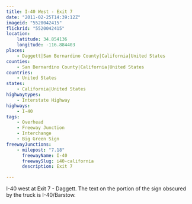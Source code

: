 ```yaml
---
title: I-40 West - Exit 7
date: "2011-02-25T14:39:12Z"
imageid: "5520042415"
flickrid: "5520042415"
location:
    latitude: 34.854136
    longitude: -116.884403
places:
    - Daggett|San Bernardino County|California|United States
counties:
    - San Bernardino County|California|United States
countries:
    - United States
states:
    - California|United States
highwaytypes:
    - Interstate Highway
highways:
    - I-40
tags:
    - Overhead
    - Freeway Junction
    - Interchange
    - Big Green Sign
freewayJunctions:
    - milepost: "7.18"
      freewayName: I-40
      freewaySlug: i40-california
      description: Exit 7

---
```

I-40 west at Exit 7 - Daggett.  The text on the portion of the sign obscured by the truck is I-40/Barstow.